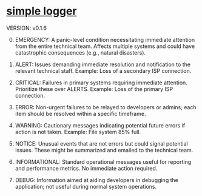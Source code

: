 #  [simple logger](LICENSE)

VERSION: v0.1.6

0. EMERGENCY: A panic-level condition necessitating immediate attention from the entire technical team. Affects multiple systems and could have catastrophic consequences (e.g., natural disasters).

1. ALERT: Issues demanding immediate resolution and notification to the relevant technical staff. Example: Loss of a secondary ISP connection.

2. CRITICAL: Failures in primary systems requiring immediate attention. Prioritize these over ALERTS. Example: Loss of the primary ISP connection.

3. ERROR: Non-urgent failures to be relayed to developers or admins; each item should be resolved within a specific timeframe.

4. WARNING: Cautionary messages indicating potential future errors if action is not taken. Example: File system 85% full.

5. NOTICE: Unusual events that are not errors but could signal potential issues. These might be summarized and emailed to the technical team.

6. INFORMATIONAL: Standard operational messages useful for reporting and performance metrics. No immediate action required.

7. DEBUG: Information aimed at aiding developers in debugging the application; not useful during normal system operations.


